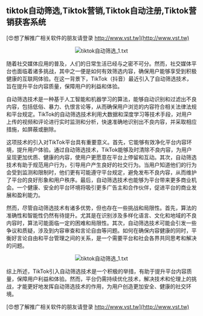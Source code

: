 ## **tiktok自动筛选,Tiktok营销,Tiktok自动注册,Tiktok营销获客系统**

[😍想了解推广相关软件的朋友请登录 http://www.vst.tw](http://www.vst.tw)

 <center><img src="https://vst.tw/MP4/tuiguang/png/8.png" alt="tiktok自动筛选_1.txt"></center>

随着社交媒体应用的普及，人们的日常生活已经与之密不可分。然而，社交媒体平台也面临着诸多挑战，其中之一便是如何有效筛选内容，确保用户能够享受到积极健康的互联网体验。在这一背景下，TikTok（抖音）最近引入了自动筛选技术，旨在提升平台内容质量，保障用户的利益和体验。

自动筛选技术是一种基于人工智能和机器学习的算法，能够自动识别和过滤出不良内容，包括低俗、暴力、仇恨言论等，从而确保用户浏览的内容符合相关法律法规和平台规定。TikTok的自动筛选技术利用大数据和深度学习等技术手段，对用户上传的视频和评论进行实时监测和分析，快速准确地识别出不良内容，并采取相应措施，如屏蔽或删除。

这项技术的引入对TikTok平台具有重要意义。首先，它能够有效净化平台内容环境，提升用户体验。通过自动筛选技术，TikTok能够及时清除不良内容，为用户呈现更加优质、健康的内容，使用户更愿意在平台上停留和互动。其次，自动筛选技术有助于规范用户行为，引导用户产生良好的社交行为。当用户知道他们的行为会受到监测和限制时，他们更有可能遵守平台规定，避免发布不良内容，从而维护了平台的良好形象和用户秩序。最后，自动筛选技术也能够为平台带来更多商业机会。一个健康、安全的平台环境将吸引更多广告主和合作伙伴，促进平台的商业发展和盈利能力。

然而，尽管自动筛选技术有诸多优势，但也存在一些挑战和局限性。首先，算法的准确性和智能性仍然有待提升。尤其是在识别涉及多样化语言、文化和地域的不良内容时，算法可能面临一定的困难和局限性。其次，自动筛选技术可能会引发一些争议和质疑，涉及到内容审查和言论自由等问题。如何在确保内容健康的同时，平衡好言论自由和平台管理之间的关系，是一个需要平台和社会各界共同思考和解决的问题。

 <center><img src="https://vst.tw/MP4/tuiguang/png/5.png" alt="tiktok自动筛选_1.txt"></center>

综上所述，TikTok引入自动筛选技术是一个积极的举措，有助于提升平台内容质量，保障用户利益和体验。然而，平台仍需持续优化技术，解决技术和伦理上的挑战，才能更好地发挥自动筛选技术的作用，为用户创造更加安全、健康的社交环境。

[😍想了解推广相关软件的朋友请登录 http://www.vst.tw](http://www.vst.tw)



